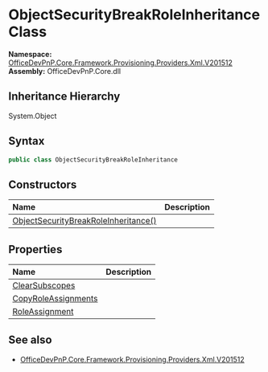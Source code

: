 # ObjectSecurityBreakRoleInheritance Class
  

**Namespace:** [OfficeDevPnP.Core.Framework.Provisioning.Providers.Xml.V201512](OfficeDevPnP.Core.Framework.Provisioning.Providers.Xml.V201512.md)  
**Assembly:** OfficeDevPnP.Core.dll  
## Inheritance Hierarchy
System.Object  
## Syntax
```C#
public class ObjectSecurityBreakRoleInheritance
```
## Constructors
|**Name**|**Description**|
|:-----|:-----|
| [ObjectSecurityBreakRoleInheritance()](OfficeDevPnP.Core.Framework.Provisioning.Providers.Xml.V201512.ObjectSecurityBreakRoleInheritance.ctor1.md) |  
## Properties
|**Name**|**Description**|
|:-----|:-----|
| [ClearSubscopes](OfficeDevPnP.Core.Framework.Provisioning.Providers.Xml.V201512.ObjectSecurityBreakRoleInheritance.ClearSubscopes.md) | 
| [CopyRoleAssignments](OfficeDevPnP.Core.Framework.Provisioning.Providers.Xml.V201512.ObjectSecurityBreakRoleInheritance.CopyRoleAssignments.md) | 
| [RoleAssignment](OfficeDevPnP.Core.Framework.Provisioning.Providers.Xml.V201512.ObjectSecurityBreakRoleInheritance.RoleAssignment.md) | 
## See also
- [OfficeDevPnP.Core.Framework.Provisioning.Providers.Xml.V201512](OfficeDevPnP.Core.Framework.Provisioning.Providers.Xml.V201512.md)
